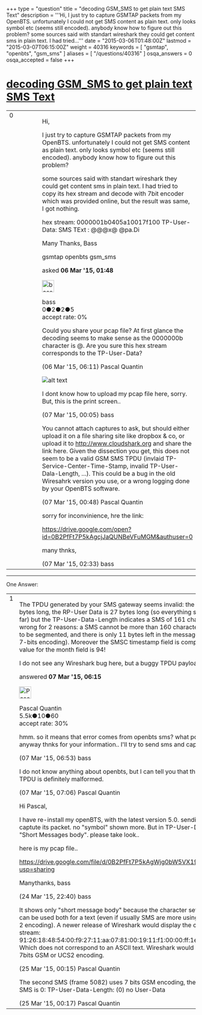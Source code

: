 +++
type = "question"
title = "decoding GSM_SMS to get plain text SMS Text"
description = '''Hi, I just try to capture GSMTAP packets from my OpenBTS. unfortunately I could not get SMS content as plain text. only looks symbol etc (seems still encoded). anybody know how to figure out this problem? some sources said with standart wireshark they could get content sms in plain text. I had tried...'''
date = "2015-03-06T01:48:00Z"
lastmod = "2015-03-07T06:15:00Z"
weight = 40316
keywords = [ "gsmtap", "openbts", "gsm_sms" ]
aliases = [ "/questions/40316" ]
osqa_answers = 0
osqa_accepted = false
+++

<div class="headNormal">

# [decoding GSM\_SMS to get plain text SMS Text](/questions/40316/decoding-gsm_sms-to-get-plain-text-sms-text)

</div>

<div id="main-body">

<div id="askform">

<table id="question-table" style="width:100%;"><colgroup><col style="width: 50%" /><col style="width: 50%" /></colgroup><tbody><tr class="odd"><td style="width: 30px; vertical-align: top"><div class="vote-buttons"><div id="post-40316-score" class="post-score" title="current number of votes">0</div><div id="favorite-count" class="favorite-count"></div></div></td><td><div id="item-right"><div class="question-body"><p>Hi,</p><p>I just try to capture GSMTAP packets from my OpenBTS. unfortunately I could not get SMS content as plain text. only looks symbol etc (seems still encoded). anybody know how to figure out this problem?</p><p>some sources said with standart wireshark they could get content sms in plain text. I had tried to copy its hex stream and decode with 7bit encoder which was provided online, but the result was same, I got nothing.</p><p>hex stream: 0000001b0405a10017f100 TP-User-Data: SMS TExt : @@@x@ @pa.Di</p><p>Many Thanks, Bass</p></div><div id="question-tags" class="tags-container tags">gsmtap openbts gsm_sms</div><div id="question-controls" class="post-controls"></div><div class="post-update-info-container"><div class="post-update-info post-update-info-user"><p>asked <strong>06 Mar '15, 01:48</strong></p><img src="https://secure.gravatar.com/avatar/bd24f32fb23479c997d1c603e5b6bff0?s=32&amp;d=identicon&amp;r=g" class="gravatar" width="32" height="32" alt="bass&#39;s gravatar image" /><p>bass<br />
<span class="score" title="0 reputation points">0</span><span title="2 badges"><span class="badge1">●</span><span class="badgecount">2</span></span><span title="2 badges"><span class="silver">●</span><span class="badgecount">2</span></span><span title="5 badges"><span class="bronze">●</span><span class="badgecount">5</span></span><br />
<span class="accept_rate" title="Rate of the user&#39;s accepted answers">accept rate:</span> <span title="bass has no accepted answers">0%</span></p></div></div><div id="comments-container-40316" class="comments-container"><span id="40325"></span><div id="comment-40325" class="comment"><div id="post-40325-score" class="comment-score"></div><div class="comment-text"><p>Could you share your pcap file? At first glance the decoding seems to make sense as the 0000000b character is @. Are you sure this hex stream corresponds to the TP-User-Data?</p></div><div id="comment-40325-info" class="comment-info"><span class="comment-age">(06 Mar '15, 06:11)</span> Pascal Quantin</div></div><span id="40343"></span><div id="comment-40343" class="comment"><div id="post-40343-score" class="comment-score"></div><div class="comment-text"><p><img src="https://osqa-ask.wireshark.org/upfiles/Screenshot_from_2015-03-07_03:03:14.png" alt="alt text" /></p><p>I dont know how to upload my pcap file here, sorry. But, this is the print screen..</p></div><div id="comment-40343-info" class="comment-info"><span class="comment-age">(07 Mar '15, 00:05)</span> bass</div></div><span id="40344"></span><div id="comment-40344" class="comment"><div id="post-40344-score" class="comment-score"></div><div class="comment-text"><p>You cannot attach captures to ask, but should either upload it on a file sharing site like dropbox &amp; co, or upload it to <a href="http://www.cloudshark.org">http://www.cloudshark.org</a> and share the link here. Given the dissection you get, this does not seem to be a valid GSM SMS TPDU (invlaid TP-Service-Center-Time-Stamp, invalid TP-User-Dala-Length, ...). This could be a bug in the old Wiresahrk version you use, or a wrong logging done by your OpenBTS software.</p></div><div id="comment-40344-info" class="comment-info"><span class="comment-age">(07 Mar '15, 00:48)</span> Pascal Quantin</div></div><span id="40346"></span><div id="comment-40346" class="comment"><div id="post-40346-score" class="comment-score"></div><div class="comment-text"><p>sorry for inconvinience, hre the link:</p><p><a href="https://drive.google.com/open?id=0B2PfFt7P5kAgcjJaQUNBeVFuMGM&amp;authuser=0">https://drive.google.com/open?id=0B2PfFt7P5kAgcjJaQUNBeVFuMGM&amp;authuser=0</a></p><p>many thnks,</p></div><div id="comment-40346-info" class="comment-info"><span class="comment-age">(07 Mar '15, 02:33)</span> bass</div></div></div><div id="comment-tools-40316" class="comment-tools"></div><div class="clear"></div><div id="comment-40316-form-container" class="comment-form-container"></div><div class="clear"></div></div></td></tr></tbody></table>

------------------------------------------------------------------------

<div class="tabBar">

<span id="sort-top"></span>

<div class="headQuestions">

One Answer:

</div>

</div>

<span id="40347"></span>

<div id="answer-container-40347" class="answer">

<table style="width:100%;"><colgroup><col style="width: 50%" /><col style="width: 50%" /></colgroup><tbody><tr class="odd"><td style="width: 30px; vertical-align: top"><div class="vote-buttons"><div id="post-40347-score" class="post-score" title="current number of votes">1</div></div></td><td><div class="item-right"><div class="answer-body"><p>The TPDU generated by your SMS gateway seems invalid: the CP-User Data is 35 bytes long, the RP-User Data is 27 bytes long (so everything seems coherent so far) but the TP-User-Data-Length indicates a SMS of 161 characters. This is wrong for 2 reasons: a SMS cannot be more than 160 characters otherwise it needs to be segmented, and there is only 11 bytes left in the message (so 12 characters in 7-bits encoding). Moreover the SMSC timestamp field is completely buggy: the value for the month field is 94!</p><p>I do not see any Wireshark bug here, but a buggy TPDU payload.</p></div><div class="answer-controls post-controls"></div><div class="post-update-info-container"><div class="post-update-info post-update-info-user"><p>answered <strong>07 Mar '15, 06:15</strong></p><img src="https://secure.gravatar.com/avatar/713f24fd877861260b71ecd455018625?s=32&amp;d=identicon&amp;r=g" class="gravatar" width="32" height="32" alt="Pascal%20Quantin&#39;s gravatar image" /><p>Pascal Quantin<br />
<span class="score" title="5544 reputation points"><span>5.5k</span></span><span title="10 badges"><span class="silver">●</span><span class="badgecount">10</span></span><span title="60 badges"><span class="bronze">●</span><span class="badgecount">60</span></span><br />
<span class="accept_rate" title="Rate of the user&#39;s accepted answers">accept rate:</span> <span title="Pascal Quantin has 92 accepted answers">30%</span></p></img></div></div><div id="comments-container-40347" class="comments-container"><span id="40348"></span><div id="comment-40348" class="comment"><div id="post-40348-score" class="comment-score"></div><div class="comment-text"><p>hmm. so it means that error comes from openbts sms? what possibility of caused? anyway thnks for your information.. I'll try to send sms and capture again.</p></div><div id="comment-40348-info" class="comment-info"><span class="comment-age">(07 Mar '15, 06:53)</span> bass</div></div><span id="40349"></span><div id="comment-40349" class="comment"><div id="post-40349-score" class="comment-score"></div><div class="comment-text"><p>I do not know anything about openbts, but I can tell you that the SMS DELIVER TPDU is definitely malformed.</p></div><div id="comment-40349-info" class="comment-info"><span class="comment-age">(07 Mar '15, 07:06)</span> Pascal Quantin</div></div><span id="40826"></span><div id="comment-40826" class="comment"><div id="post-40826-score" class="comment-score"></div><div class="comment-text"><p>Hi Pascal,</p><p>I have re-install my openBTS, with the latest version 5.0. sending SMS again then captute its packet. no "symbol" shown more. But in TP-User-DaTA just showed "Short Messages body". please take look..</p><p>here is my pcap file..</p><p><a href="https://drive.google.com/file/d/0B2PfFt7P5kAgWjg0bW5VX19jWXc/view?usp=sharing">https://drive.google.com/file/d/0B2PfFt7P5kAgWjg0bW5VX19jWXc/view?usp=sharing</a></p><p>Manythanks, bass</p></div><div id="comment-40826-info" class="comment-info"><span class="comment-age">(24 Mar '15, 22:40)</span> bass</div></div><span id="40828"></span><div id="comment-40828" class="comment"><div id="post-40828-score" class="comment-score"></div><div class="comment-text"><p>It shows only "short message body" because the character set used is 8 bits, which can be used both for a text (even if usually SMS are more using 7 bits GSM or UCS 2 encoding). A newer release of Wireshark would display the corresponding hex stream: 91:26:18:48:54:00:f9:27:11:aa:07:81:00:19:11:f1:00:00:ff:1e:d4:f2:1c:a4:ae:9f:c3 Which does not correspond to an ASCII text. Wireshark would display the text for 7bits GSM or UCS2 encoding.</p></div><div id="comment-40828-info" class="comment-info"><span class="comment-age">(25 Mar '15, 00:15)</span> Pascal Quantin</div></div><span id="40829"></span><div id="comment-40829" class="comment"><div id="post-40829-score" class="comment-score"></div><div class="comment-text"><p>The second SMS (frame 5082) uses 7 bits GSM encoding, the the length of the SMS is 0: TP-User-Data-Length: (0) no User-Data</p></div><div id="comment-40829-info" class="comment-info"><span class="comment-age">(25 Mar '15, 00:17)</span> Pascal Quantin</div></div></div><div id="comment-tools-40347" class="comment-tools"></div><div class="clear"></div><div id="comment-40347-form-container" class="comment-form-container"></div><div class="clear"></div></div></td></tr></tbody></table>

</div>

<div class="paginator-container-left">

</div>

</div>

</div>

